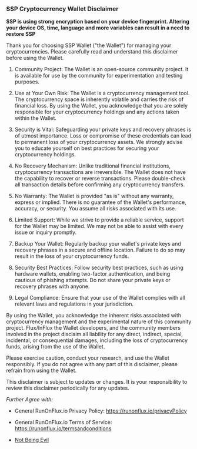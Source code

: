 ### SSP Cryptocurrency Wallet Disclaimer

**SSP is using strong encryption based on your device fingerprint. Altering your device OS, time, language and more variables can result in a need to restore SSP**

Thank you for choosing SSP Wallet ("the Wallet") for managing your cryptocurrencies. Please carefully read and understand this disclaimer before using the Wallet.

1. Community Project: The Wallet is an open-source community project. It is available for use by the community for experimentation and testing purposes.

2. Use at Your Own Risk: The Wallet is a cryptocurrency management tool. The cryptocurrency space is inherently volatile and carries the risk of financial loss. By using the Wallet, you acknowledge that you are solely responsible for your cryptocurrency holdings and any actions taken within the Wallet.

3. Security is Vital: Safeguarding your private keys and recovery phrases is of utmost importance. Loss or compromise of these credentials can lead to permanent loss of your cryptocurrency assets. We strongly advise you to educate yourself on best practices for securing your cryptocurrency holdings.

4. No Recovery Mechanism: Unlike traditional financial institutions, cryptocurrency transactions are irreversible. The Wallet does not have the capability to recover or reverse transactions. Please double-check all transaction details before confirming any cryptocurrency transfers.

5. No Warranty: The Wallet is provided "as is" without any warranty, express or implied. There is no guarantee of the Wallet's performance, accuracy, or security. You assume all risks associated with its use.

6. Limited Support: While we strive to provide a reliable service, support for the Wallet may be limited. We may not be able to assist with every issue or inquiry promptly.

7. Backup Your Wallet: Regularly backup your wallet's private keys and recovery phrases in a secure and offline location. Failure to do so may result in the loss of your cryptocurrency funds.

8. Security Best Practices: Follow security best practices, such as using hardware wallets, enabling two-factor authentication, and being cautious of phishing attempts. Do not share your private keys or recovery phrases with anyone.

9. Legal Compliance: Ensure that your use of the Wallet complies with all relevant laws and regulations in your jurisdiction.


By using the Wallet, you acknowledge the inherent risks associated with cryptocurrency management and the experimental nature of this community project. Flux/InFlux the Wallet developers, and the community members involved in the project disclaim all liability for any direct, indirect, special, incidental, or consequential damages, including the loss of cryptocurrency funds, arising from the use of the Wallet.

Please exercise caution, conduct your research, and use the Wallet responsibly. If you do not agree with any part of this disclaimer, please refrain from using the Wallet.

This disclaimer is subject to updates or changes. It is your responsibility to review this disclaimer periodically for any updates.



*Further Agree with:*

* General RunOnFlux.io Privacy Policy: <https://runonflux.io/privacyPolicy>

* General RunOnFlux.io Terms of Service: <https://runonflux.io/termsandconditions>

* [Not Being Evil](https://www.youtube.com/watch?v=GJVk_LfASxk&ab_channel=FluxLabs)
